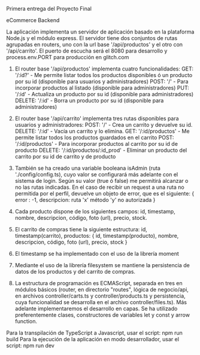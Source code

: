 Primera entrega del Proyecto Final

eCommerce Backend

La aplicación implementa un servidor de aplicación basado en la plataforma Node.js y el módulo express. El servidor tiene dos conjuntos de rutas agrupadas en routers, uno con la url base '/api/productos' y el otro con '/api/carrito'. El puerto de escucha será el 8080 para desarrollo y process.env.PORT para producción en glitch.com

1. El router base '/api/productos' implementa cuatro funcionalidades:
   GET: '/:id?' - Me permite listar todos los productos disponibles ó un producto por su id (disponible para usuarios y administradores)
   POST: '/' - Para incorporar productos al listado (disponible para administradores)
   PUT: '/:id' - Actualiza un producto por su id (disponible para administradores)
   DELETE: '/:id' - Borra un producto por su id (disponible para administradores)

2. El router base '/api/carrito' implementa tres rutas disponibles para usuarios y administradores:
   POST: '/' - Crea un carrito y devuelve su id.
   DELETE: '/:id' - Vacía un carrito y lo elimina.
   GET: '/:id/productos' - Me permite listar todos los productos guardados en el carrito
   POST: '/:id/productos' - Para incorporar productos al carrito por su id de producto
   DELETE: '/:id/productos/:id_prod' - Eliminar un producto del carrito por su id de carrito y de producto

3. También se ha creado una variable booleana isAdmin (ruta './config/config.ts), cuyo valor se configurará más adelante con el sistema de login. Según su valor (true ó false) me permitirá alcanzar o no las rutas indicadas. En el caso de recibir un request a una ruta no permitida por el perfil, devuelve un objeto de error, que es el siguiente: { error : -1, descripcion: ruta 'x' método 'y' no autorizada }

4. Cada producto dispone de los siguientes campos: id, timestamp, nombre, descripcion, código, foto (url), precio, stock.

5. El carrito de compras tiene la siguiente estructura: id, timestamp(carrito), productos: { id, timestamp(producto), nombre, descripcion, código, foto (url), precio, stock }

6. El timestamp se ha implementado con el uso de la librería moment

7. Mediante el uso de la librería filesystem se mantiene la persistencia de datos de los productos y del carrito de compras.

8. La estructura de programación es ECMAScript, separada en tres en módulos básicos (router, en directorio "routes", lógica de negocio/api, en archivos controller/carts.ts y controller/products.ts y persistencia, cuya funcionalidad se desarrolla en el archivo controller/files.ts). Más adelante implementaremos el desarrollo en capas. Se ha utilizado preferentemente clases, constructores de variables let y const y arrow function.

Para la transpilación de TypeScript a Javascript, usar el script: npm run build
Para la ejecución de la aplicación en modo desarrollador, usar el script: npm run dev
